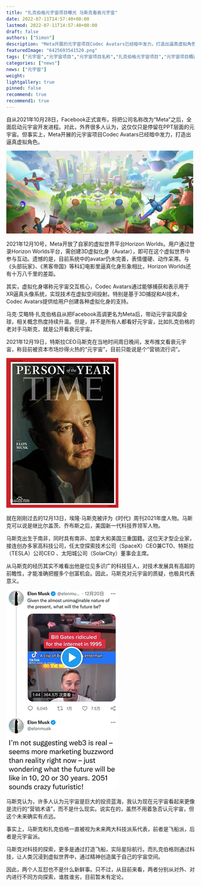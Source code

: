 ```yaml
---
title: "扎克伯格元宇宙项目曝光 马斯克看衰元宇宙"
date: 2022-07-11T14:57:40+08:00
lastmod: 2022-07-11T14:57:40+08:00
draft: false
authors: ["Simon"]
description: "Meta开展的元宇宙项目Codec Avatars已经暗中发力，打造出逼真虚拟角色。"
featuredImage: "6425693541520.png"
tags: ["元宇宙","元宇宙项目","元宇宙项目名称","扎克伯格元宇宙项目","元宇宙项目概述","马斯克"]
categories: ["news"]
news: ["元宇宙"]
weight: 
lightgallery: true
pinned: false
recommend: true
recommend1: true
---
```


自从2021年10月28日，Facebook正式宣布，将把公司名称改为“Meta”之后，全面启动元宇宙开发进程。对此，外界很多人认为，这仅仅只是停留在PPT层面的元宇宙。但事实上，Meta开展的元宇宙项目Codec Avatars已经暗中发力，打造出逼真虚拟角色。


![配图](6425693541520.png)

2021年12月10号，Meta开放了自家的虚拟世界平台Horizon Worlds。用户通过登录Horizon Worlds平台，需创建3D虚拟化身（Avatar），即可在这个虚拟世界中参与互动。遗憾的是，目前系统中的avatar仍未完善，表情僵硬、动作呆滞。与《头部玩家》、《黑客帝国》等科幻电影里逼真化身形象相比，Horizon Worlds还有十万八千里的差距。

其实，虚拟化身堪称元宇宙交互核心，Codec Avatars通过能够捕获和表示用于XR逼真头像系统，实现技术在虚拟空间投射。特别是基于3D捕捉和AI技术，Codec Avatars提供给用户创建各种虚拟化身的支持。

马克·艾略特·扎克伯格自从把Facebook高调更名为Meta后，带动元宇宙风靡全球，相关概念热度持续升温。但是，并不是所有人都看好元宇宙，比如扎克伯格的老对手马斯克，就是公开看衰元宇宙。

2021年12月19日，特斯拉CEO马斯克在当地时间周日晚间，发布推文看衰元宇宙，称目前被资本市场炒得火热的“元宇宙”，目前只能说是个“营销流行词”。


![配图](63699852240.png)

就在刚刚过去的12月13日，埃隆·马斯克被评为《时代》周刊2021年度人物。马斯克可以说是继比尔盖茨、乔布斯之后，美国新一代科技界领军人物。

马斯克出生于南非，同时具有南非、加拿大和美国三重国籍。这位天才型企业家，接连创办多家高科技公司，任太空探索技术公司（SpaceX）CEO兼CTO、特斯拉（TESLA）公司CEO 、太阳城公司（SolarCity）董事会主席。

从马斯克的经历其实不难看出他是位见多识广的科技狂人，对技术发展具有高超的前瞻性，才能准确把握多个创富机会。因此，马斯克对元宇宙的质疑，也极具代表意义。

![配图](6426639854110.png)

马斯克认为，许多人认为元宇宙是巨大的投资蓝海，我认为现在元宇宙看起来更像是流行的“营销术语”，而不是什么现实。说实在的，虽然不用着急否认元宇宙，但这个未来确实有点远。

事实上，马斯克和扎克伯格一直被视为未来两大科技派系代表，前者是飞船派，后者是元宇宙派。

马斯克对科技的探索，更多是通过打造飞船，实际星际航行。而扎克伯格则通过科技，让人类沉浸到虚拟世界中，通过精神创造属于自己的宇宙空间。

因此，两个人互怼也不是什么新鲜事。只不过，从目前来看，两者分别从对外、对内进行不同方向探索，谁胜谁劣，目前暂未有定论。